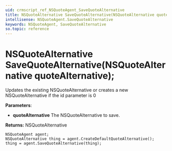 ```yaml
---
uid: crmscript_ref_NSQuoteAgent_SaveQuoteAlternative
title: NSQuoteAlternative SaveQuoteAlternative(NSQuoteAlternative quoteAlternative);
intellisense: NSQuoteAgent.SaveQuoteAlternative
keywords: NSQuoteAgent, SaveQuoteAlternative
so.topic: reference
---
```


# NSQuoteAlternative SaveQuoteAlternative(NSQuoteAlternative quoteAlternative);

Updates the existing NSQuoteAlternative or creates a new NSQuoteAlternative if the id parameter is 0

**Parameters**:
 - **quoteAlternative** The NSQuoteAlternative to save.

**Returns:** NSQuoteAlternative

```crmscript
NSQuoteAgent agent;
NSQuoteAlternative thing = agent.CreateDefaultQuoteAlternative();
thing = agent.SaveQuoteAlternative(thing);
```

